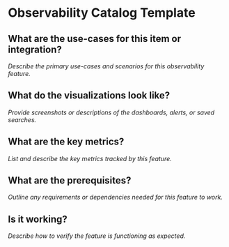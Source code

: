 # Observability Catalog Template

## What are the use-cases for this item or integration?

_Describe the primary use-cases and scenarios for this observability feature._

## What do the visualizations look like?

_Provide screenshots or descriptions of the dashboards, alerts, or saved searches._

## What are the key metrics?

_List and describe the key metrics tracked by this feature._

## What are the prerequisites?

_Outline any requirements or dependencies needed for this feature to work._

## Is it working?

_Describe how to verify the feature is functioning as expected._
